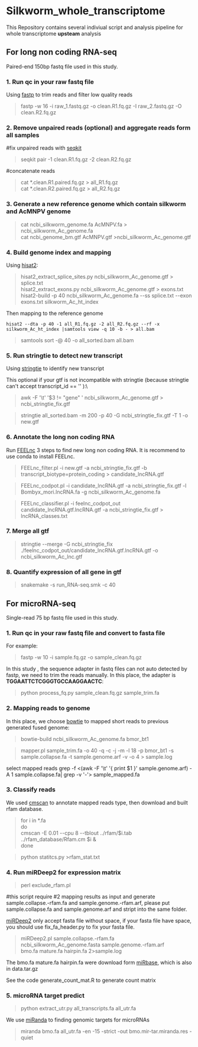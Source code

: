 # Silkworm_whole_transcriptome
 This Repository contains several indiviual script and analysis pipeline for whole transcriptome **upsteam** analysis

## For long non coding RNA-seq
Paired-end 150bp fastq file used in this study.

### 1. Run qc in your raw fastq file 

Using [fastp](https://github.com/OpenGene/fastp) to trim reads and filter low quality reads

>fastp -w 16 -i raw_1.fastq.gz -o clean.R1.fq.gz -I raw_2.fastq.gz -O clean.R2.fq.gz

### 2. Remove unpaired reads (optional) and aggregate reads form all samples 

#fix unpaired reads with [seqkit](https://bioinf.shenwei.me/seqkit/usage/)
>seqkit pair -1 clean.R1.fq.gz -2 clean.R2.fq.gz

#concatenate reads 
>cat *.clean.R1.paired.fq.gz > all_R1.fq.gz\
>cat *.clean.R2.paired.fq.gz > all_R2.fq.gz


### 3. Generate a new reference genome which contain silkworm and AcMNPV genome

>cat ncbi_silkworm_genome.fa AcMNPV.fa > ncbi_silkworm_Ac_genome.fa \
cat ncbi_genome_bm.gtf AcMNPV.gtf >ncbi_silkworm_Ac_genome.gtf

### 4. Build genome index and mapping

Using [hisat2](https://github.com/DaehwanKimLab/hisat2):
>hisat2_extract_splice_sites.py ncbi_silkworm_Ac_genome.gtf > splice.txt\
hisat2_extract_exons.py ncbi_silkworm_Ac_genome.gtf > exons.txt\
hisat2-build -p 40 ncbi_silkworm_Ac_genome.fa --ss splice.txt --exon exons.txt silkworm_Ac_ht_index

Then mapping to the reference genome

`hisat2 --dta -p 40 -1 all_R1.fq.gz -2 all_R2.fq.gz --rf -x silkworm_Ac_ht_index |samtools view -q 10 -b - > all.bam`

>samtools sort -@ 40 -o all_sorted.bam all.bam

### 5. Run stringtie to detect new transcript

Using [stringtie](https://github.com/gpertea/stringtie) to identify new transcript

This optional if your gtf is not incompatible with stringtie (because stringtie can't accept transcript_id == '' ):\
>awk -F '\t' '$3 != "gene" ' ncbi_silkworm_Ac_genome.gtf > ncbi_stringtie_fix.gtf

>stringtie all_sorted.bam -m 200 -p 40 -G ncbi_stringtie_fix.gtf -T 1 -o new.gtf

### 6. Annotate the long non coding RNA
Run [FEELnc](https://github.com/tderrien/FEELnc) 3 steps to find new long non coding RNA.
It is recommend to use conda to install FEELnc.
>FEELnc_filter.pl -i new.gtf -a ncbi_stringtie_fix.gtf -b transcript_biotype=protein_coding 
\> candidate_lncRNA.gtf

>FEELnc_codpot.pl -i candidate_lncRNA.gtf 
-a ncbi_stringtie_fix.gtf -l Bombyx_mori.lncRNA.fa -g ncbi_silkworm_Ac_genome.fa

>FEELnc_classifier.pl -i feelnc_codpot_out candidate_lncRNA.gtf.lncRNA.gtf -a ncbi_stringtie_fix.gtf > lncRNA_classes.txt

### 7. Merge all gtf
>stringtie --merge -G ncbi_stringtie_fix ./feelnc_codpot_out/candidate_lncRNA.gtf.lncRNA.gtf -o ncbi_silkworm_Ac_lnc.gtf

### 8. Quantify expression of all gene in gtf
>snakemake -s run_RNA-seq.smk -c 40

## For microRNA-seq

Single-read 75 bp fastq file used in this study.

### 1. Run qc in your raw fastq file and convert to fasta file
For example:
>fastp -w 10 -i sample.fq.gz -o sample_clean.fq.gz 

In this study , the sequence adapter in fastq files can not auto detected by fastp, we need to trim the reads manually. In this place, the adapter is **TGGAATTCTCGGGTGCCAAGGAACTC**:
>python process_fq.py sample_clean.fq.gz sample_trim.fa

### 2. Mapping reads to genome

In this place, we choose [bowtie](https://github.com/BenLangmead/bowtie) to mapped short reads to previous generated fused genome:
>bowtie-build ncbi_silkworm_Ac_genome.fa bmor_bt1

>mapper.pl sample_trim.fa -o 40 -q -c -j -m -l 18 -p bmor_bt1 
-s sample.collapse.fa -t sample.genome.arf -v -o 4 > sample.log

select mapped reads
grep -f <(awk -F '\t' '{ print $1 }' sample.genome.arf) -A 1 sample.collapse.fa| grep -v '-'> sample_mapped.fa

### 3. Classify reads  
We used [cmscan](https://docs.rfam.org/en/latest/genome-annotation.html) to annotate mapped reads type, then download and built rfam database.
>for i in *.fa\
do\
cmscan -E 0.01 --cpu 8 --tblout ../rfam/$i.tab  ../rfam_database/Rfam.cm $i &\
done

>python statitcs.py >rfam_stat.txt

### 4. Run miRDeep2 for expression matrix

>perl exclude_rfam.pl

#this script require #2 mapping results as input and generate sample.collapse.-rfam.fa and sample.genome.-rfam.arf, please put sample.collapse.fa and sample.genome.arf and stript into the same folder.

[miRDeep2](https://github.com/rajewsky-lab/mirdeep2) only accept fasta file without space, if your fasta file have space, you should use fix_fa_header.py to fix your fasta file.

>miRDeep2.pl sample.collapse.-rfam.fa \
ncbi_silkworm_Ac_genome.fasta sample.genome.-rfam.arf \
bmo.fa mature.fa hairpin.fa 2>sample.log



The bmo.fa mature.fa hairpin.fa were download form [miRbase](https://www.mirbase.org/ftp.shtml), which is also in data.tar.gz

See the code generate_count_mat.R to generate count matrix

### 5. microRNA target predict

>python extract_utr.py all_transcripts.fa all_utr.fa

We use [miRanda](https://cbio.mskcc.org/miRNA2003/miranda.html) to finding genomic targets for microRNAs

>miranda bmo.fa all_utr.fa  -en -15 -strict -out bmo.mir-tar.miranda.res -quiet
